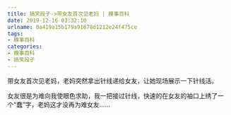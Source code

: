 ```yaml
---
title: 搞笑段子->带女友首次见老妈 | 糗事百科
date: 2019-12-16 03:32:10
urlname: 0a419a15b179a91878d1212e24f475ce
tags: 
- 糗事百科
categories:
- 糗事百科
- 搞笑段子
---
```

带女友首次见老妈，老妈突然拿出针线递给女友，让她现场展示一下针线活。

女友很是为难向我使眼色求助，我一把接过针线，快速的在女友的袖口上绣了一个“蠢”字，老妈这才没再为难女友……


